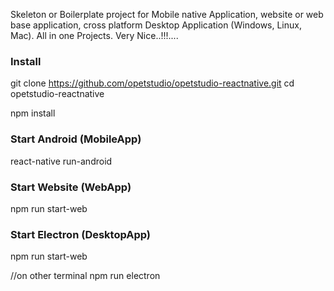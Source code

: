 
Skeleton or Boilerplate project for Mobile native Application, website or web base application, cross platform Desktop Application (Windows, Linux, Mac). All in one Projects. Very Nice..!!!....

### Install

  git clone https://github.com/opetstudio/opetstudio-reactnative.git
  cd opetstudio-reactnative

  npm install

### Start Android (MobileApp)

  react-native run-android

### Start Website (WebApp)

  npm run start-web

### Start Electron (DesktopApp)

  npm run start-web

  //on other terminal
  npm run electron
